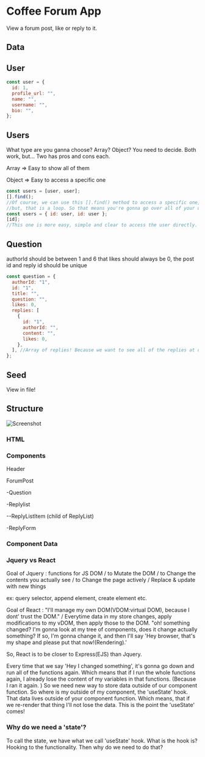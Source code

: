 # Coffee Forum App

View a forum post, like or reply to it.

## Data

## User

```jsx
const user = {
  id: 1,
  profile_url: "",
  name: "",
  username: "",
  bio: "",
};
```

## Users
What type are you ganna choose? Array? Object? You need to decide. 
Both work, but...
Two has pros and cons each.

Array => Easy to show all of them

Object => Easy to access a specific one

```jsx
const users = [user, user];
[].find();
//Of course, we can use this [].find() method to access a specific one, 
//but, that is a loop. So that means you're gonna go over all of your users, every time. 
const users = { id: user, id: user };
[id]; 
//This one is more easy, simple and clear to access the user directly. 
```


## Question

authorId should be between 1 and 6
that likes should always be 0,
the post id and reply id should be unique

```jsx
const question = {
  authorId: "1",
  id: "1",
  title: "",
  question: "",
  likes: 0,
  replies: [
    {
      id: "1",
      authorId: "",
      content: "",
      likes: 0,
    },
  ], //Array of replies! Because we want to see all of the replies at once in list. 
};
```

## Seed

View in file!

## Structure

![Screenshot](https://github.com/leslieyjkim/Mug_mingle_2024/blob/main/Wireframe.png?raw=true)

### HTML

### Components

Header

ForumPost

 -Question

 -Replylist

  --ReplyListItem (child of ReplyList)

  
 -ReplyForm


### Component Data

### Jquery vs React
Goal of Jquery : functions for JS DOM / to Mutate the DOM / to Change the contents you actually see / to Change the page actively / Replace & update with new things

ex: query selector, append element, create element etc. 


Goal of React : "I'll manage my own DOM(VDOM:virtual DOM), because I dont' trust the DOM." / Everytime data in my store changes, apply modifications to my vDOM, then apply those to the DOM. "oh! something changed? I'm gonna look at my tree of components, does it change actually something? If so, I'm gonna change it, and then I'll say 'Hey browser, that's my shape and please put that now!(Rendering).'

So, React is to be closer to Express(EJS) than Jquery. 

Every time that we say 'Hey I changed something', it's gonna go down and run all of the functions again. Which means that if I run the whole functions again, I already lose the content of my variables in that functions. (Because I ran it again. ) So we need new way to store data outside of our component function. So where is my outside of my component, the 'useState' hook. That data lives outside of your component function. Which means, that if we re-render that thing I'll not lose the data. This is the point the 'useState' comes!

### Why do we need a 'state'?
To call the state, we have what we call 'useState' hook. What is the hook is? Hooking to the functionality. Then why do we need to do that? 